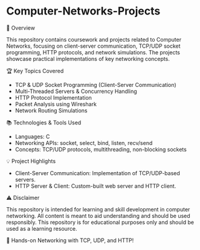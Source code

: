 # Computer-Networks-Projects

📌 Overview

This repository contains coursework and projects related to Computer Networks, focusing on client-server communication, TCP/UDP socket programming, HTTP protocols, and network simulations. The projects showcase practical implementations of key networking concepts.

🏆 Key Topics Covered

- TCP & UDP Socket Programming (Client-Server Communication)
- Multi-Threaded Servers & Concurrency Handling
- HTTP Protocol Implementation
- Packet Analysis using Wireshark
- Network Routing Simulations

📚 Technologies & Tools Used

- Languages: C
- Networking APIs: socket, select, bind, listen, recv/send
- Concepts: TCP/UDP protocols, multithreading, non-blocking sockets

💡 Project Highlights

- Client-Server Communication: Implementation of TCP/UDP-based servers.
- HTTP Server & Client: Custom-built web server and HTTP client.

⚠️ Disclaimer

This repository is intended for learning and skill development in computer networking. 
All content is meant to aid understanding and should be used responsibly. 
This repository is for educational purposes only and should be used as a learning resource.

🚀 Hands-on Networking with TCP, UDP, and HTTP!